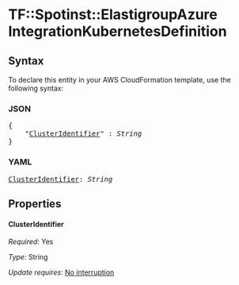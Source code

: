 # TF::Spotinst::ElastigroupAzure IntegrationKubernetesDefinition

## Syntax

To declare this entity in your AWS CloudFormation template, use the following syntax:

### JSON

<pre>
{
    "<a href="#clusteridentifier" title="ClusterIdentifier">ClusterIdentifier</a>" : <i>String</i>
}
</pre>

### YAML

<pre>
<a href="#clusteridentifier" title="ClusterIdentifier">ClusterIdentifier</a>: <i>String</i>
</pre>

## Properties

#### ClusterIdentifier

_Required_: Yes

_Type_: String

_Update requires_: [No interruption](https://docs.aws.amazon.com/AWSCloudFormation/latest/UserGuide/using-cfn-updating-stacks-update-behaviors.html#update-no-interrupt)

